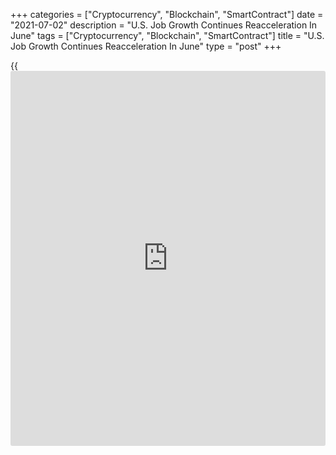 +++
categories = ["Cryptocurrency", "Blockchain", "SmartContract"]
date = "2021-07-02"
description = "U.S. Job Growth Continues Reacceleration In June"
tags = ["Cryptocurrency", "Blockchain", "SmartContract"]
title = "U.S. Job Growth Continues Reacceleration In June"
type = "post"
+++

{{<iframe id="large-banner" src="https://www.bounty.group/#slide=21.0" width="100%" height="600" scrolling="no" style="border: 0px solid rgb(216, 221, 230); border-radius: 3px;">}}

Reflecting the gradual reopening of the [economy][1], the Labor
Department released a report on Friday showing a continued
reacceleration in the pace of U.S. job growth in the month of June.

The report showed non-farm payroll employment spiked by 850,000 jobs in
June after surging by an upwardly revised 583,000 jobs in May.

Economists had expected employment to jump by about 700,000 jobs
compared to the addition of 559,000 jobs originally reported for the
previous month.

Following the decrease in employment seen last December, the pace of job
growth has bounced back to its highest level since last August.

The stronger than expected job growth was partly due to significant
increases in employment in leisure and hospitality and public and
private education, which added 343,000 jobs and 269,000 jobs,
respectively.

Notable job growth was also seen in professional and [business][2]
services, retail trade, and other services, the Labor Department said.

Meanwhile, the Labor Department said the unemployment rate unexpectedly
inched up to 5.9 percent in June from 5.8 percent in May. The
unemployment rate was expected to edge down to 5.7 percent.

The unexpected uptick in the unemployment rate came as the labor force
increased by 151,000 persons, while the household measure of employment
actually edged down by 18,000.

"While a combination of labor supply constraints - including the virus
fear, unemployment benefits, childcare issues and early retirements - is
still constraining employment these headwinds should gradually ease in
the coming months," said Lydia Boussour, Lead U.S. Economist at Oxford
Economics.

She added, "Still, the return to a pre-Covid environment won't happen
overnight and we should be prepared for labor demand and labor supply to
be bumpy in the second half of the year as the economy gradually returns
to a new post-pandemic normal."

The report also showed average hourly employee earnings rose $0.10 or
0.3 percent to $30.30 in June. Annual wage growth accelerated to 3.6
percent in June from 1.9 percent in May.

For comments and feedback [contact](https://www.playgroundfx.com/contact/): editorial@rtt[news](https://www.letsplayfx.com/blog/forex-news-website/).com

[Economic News][1]

 **What parts of the world are seeing the best (and worst) economic
performances lately? Click[here][3] to check out our [Econ Scorecard][3]
and find out! See up-to-the-moment [ranking](https://www.playgroundfx.com/blog/crypto-exchange-ranking/)s for the best and worst
performers in [GDP][4], [unemployment rate][5], [inflation][3] and much
more.**

   1. www.rtt[news](https://www.letsplayfx.com/blog/forex-news-website/).com/Content/EconomicNews.aspx
   2. www.rtt[news](https://www.letsplayfx.com/blog/forex-news-website/).com/Content/Business.aspx
   3. www.rtt[news](https://www.letsplayfx.com/blog/forex-news-website/).com/economic-scorecard/world-rank/CPI/highest-performance.aspx
   4. www.rtt[news](https://www.letsplayfx.com/blog/forex-news-website/).com/economic-scorecard/world-rank/GDP/highest-performance.aspx
   5. www.rtt[news](https://www.letsplayfx.com/blog/forex-news-website/).com/economic-scorecard/world-rank/unemployment-rate/lowest-performance.aspx